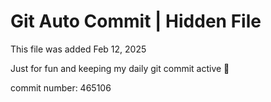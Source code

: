 # Git Auto Commit | Hidden File

This file was added Feb 12, 2025

Just for fun and keeping my daily git commit active 🤪

commit number: 465106
